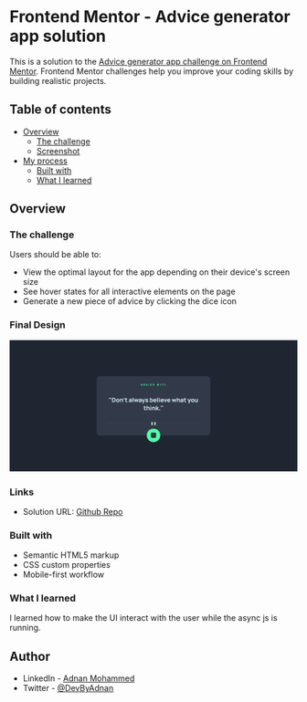 # Frontend Mentor - Advice generator app solution

This is a solution to the [Advice generator app challenge on Frontend Mentor](https://www.frontendmentor.io/challenges/advice-generator-app-QdUG-13db). Frontend Mentor challenges help you improve your coding skills by building realistic projects.

## Table of contents

- [Overview](#overview)
  - [The challenge](#the-challenge)
  - [Screenshot](#final-design)
- [My process](#my-process)
  - [Built with](#built-with)
  - [What I learned](#what-i-learned)


## Overview

### The challenge

Users should be able to:

- View the optimal layout for the app depending on their device's screen size
- See hover states for all interactive elements on the page
- Generate a new piece of advice by clicking the dice icon

### Final Design
![Final Design](images/Final-design.png)



### Links

- Solution URL: [Github Repo](https://github.com/Adnan-M03/advice-generator-app-main-)


### Built with

- Semantic HTML5 markup
- CSS custom properties
- Mobile-first workflow


### What I learned

I learned how to make the UI interact with the user while the async js is running.

## Author

- LinkedIn - [Adnan Mohammed](www.linkedin.com/in/adnan-mohammed-765015304)
- Twitter - [@DevByAdnan](https://x.com/DevByAdnan)
